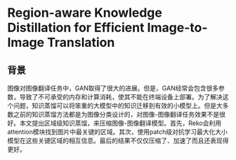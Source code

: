 # Region-aware Knowledge Distillation for Efficient Image-to-Image Translation

## 背景

图像对图像翻译任务中，GAN取得了很大的进展。但是，GAN经常会包含很多参数，导致了不可承受的内存和计算消耗，使其不能在终端设备上部署。为了解决这个问题，知识蒸馏可以将笨重的大模型中的知识迁移到有效的小模型上。但是大多数之前的知识蒸馏方法都是为图像分类设计的，对图像-图像翻译任务效果不是很好。本文提出区域级知识蒸馏，来压缩图像-图像翻译模型。首先，Reko会利用attention模块找到图片中最关键的区域。其次，使用patch级对抗学习最大化大小模型在这些关键区域的相互信息。最后的结果不仅仅压缩了、加速了而且还表现得更好。

